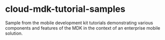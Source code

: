 # cloud-mdk-tutorial-samples
Sample from the mobile development kit tutorials demonstrating various components and features of the MDK in the context of an enterprise mobile solution.
